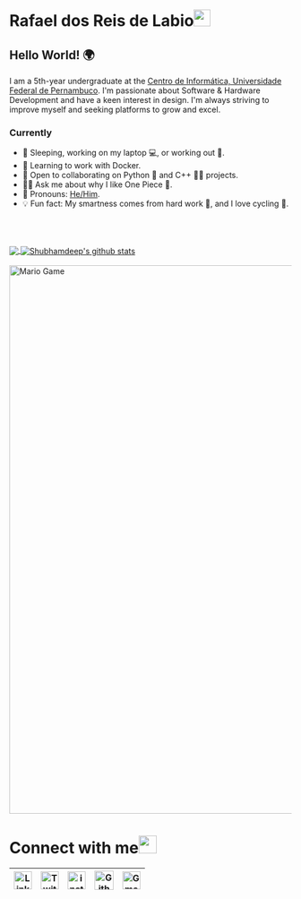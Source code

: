 # Rafael dos Reis de Labio<img src="https://github.com/TheDudeThatCode/TheDudeThatCode/blob/master/Assets/Mario_Hello_Big.gif" width="30px">

## Hello World! 🌍

I am a 5th-year undergraduate at the [Centro de Informática, Universidade Federal de Pernambuco](https://portal.cin.ufpe.br/). I'm passionate about Software & Hardware Development and have a keen interest in design. I'm always striving to improve myself and seeking platforms to grow and excel.

### Currently

- 🛌 Sleeping, working on my laptop 💻, or working out 💪.
- 🐳 Learning to work with Docker.
- 🤝 Open to collaborating on Python 🐍 and C++ 👩‍💻 projects.
- 🏴‍☠️ Ask me about why I like One Piece 👒.
- 🧔 Pronouns: [He/Him](https://pronoun.is/he).
- 💡 Fun fact: My smartness comes from hard work 🏃, and I love cycling 🚴.


<br>

<br>
<br>

<a href="https://github.com/RafaelRL3">
  <img align="center" src="https://github-readme-stats.vercel.app/api/top-langs/?username=RafaelRL3&theme=dark&hide_langs_below=1" />
</a>

<a href="https://github.com/RafaelRL3">
 <img align="center" src="https://github-readme-stats.vercel.app/api?username=RafaelRL3&show_icons=true&theme=dark&line_height=27" alt="Shubhamdeep's github stats"/>
</a>

<br>
<br>

<img src="https://github.com/TheDudeThatCode/TheDudeThatCode/blob/master/Assets/Mario_Gameplay.gif" alt="Mario Game" width="980">

<br>

# Connect with me<img src="https://github.com/TheDudeThatCode/TheDudeThatCode/blob/master/Assets/Handshake.gif" height="32px">


| [<img src="https://github.com/TheDudeThatCode/TheDudeThatCode/blob/master/Assets/Linkedin.svg" alt="Linkedin Logo" width="32">](https://www.linkedin.com/in/rafaelrl3/) | [<img src="https://github.com/TheDudeThatCode/TheDudeThatCode/blob/master/Assets/Twitter.svg" alt="Twitter Logo" width="32">](https://twitter.com/dos_labios) | [<img src="https://github.com/TheDudeThatCode/TheDudeThatCode/blob/master/Assets/Instagram.svg" alt="instagram logo" width="32">](https://www.instagram.com/rafaellabio1/)| [<img src="https://cdn.svgporn.com/logos/github-icon.svg" alt="Github logo" width="34">](https://github.com/RafaelRL3) | [<img src="https://github.com/TheDudeThatCode/TheDudeThatCode/blob/master/Assets/Gmail.svg" alt="Gmail logo" height="32">](mailto:rafellabio2@gmail.com)
|:---:|:---:|:---:|:---:|:---:|


<br>

<br>
